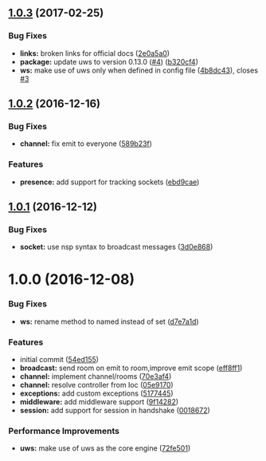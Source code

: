 <a name="1.0.3"></a>
## [1.0.3](https://github.com/adonisjs/adonis-websocket/compare/v1.0.2...v1.0.3) (2017-02-25)


### Bug Fixes

* **links:** broken links for official docs ([2e0a5a0](https://github.com/adonisjs/adonis-websocket/commit/2e0a5a0))
* **package:** update uws to version 0.13.0 ([#4](https://github.com/adonisjs/adonis-websocket/issues/4)) ([b320cf4](https://github.com/adonisjs/adonis-websocket/commit/b320cf4))
* **ws:** make use of uws only when defined in config file ([4b8dc43](https://github.com/adonisjs/adonis-websocket/commit/4b8dc43)), closes [#3](https://github.com/adonisjs/adonis-websocket/issues/3)



<a name="1.0.2"></a>
## [1.0.2](https://github.com/adonisjs/adonis-websocket/compare/v1.0.1...v1.0.2) (2016-12-16)


### Bug Fixes

* **channel:** fix emit to everyone ([589b23f](https://github.com/adonisjs/adonis-websocket/commit/589b23f))


### Features

* **presence:** add support for tracking sockets ([ebd9cae](https://github.com/adonisjs/adonis-websocket/commit/ebd9cae))



<a name="1.0.1"></a>
## [1.0.1](https://github.com/adonisjs/adonis-websocket/compare/v1.0.0...v1.0.1) (2016-12-12)


### Bug Fixes

* **socket:** use nsp syntax to broadcast messages ([3d0e868](https://github.com/adonisjs/adonis-websocket/commit/3d0e868))



<a name="1.0.0"></a>
# 1.0.0 (2016-12-08)


### Bug Fixes

* **ws:** rename method to named instead of set ([d7e7a1d](https://github.com/adonisjs/adonis-websocket/commit/d7e7a1d))


### Features

* initial commit ([54ed155](https://github.com/adonisjs/adonis-websocket/commit/54ed155))
* **broadcast:** send room on emit to room,improve emit scope ([eff8ff1](https://github.com/adonisjs/adonis-websocket/commit/eff8ff1))
* **channel:** implement channel/rooms ([70e3af4](https://github.com/adonisjs/adonis-websocket/commit/70e3af4))
* **channel:** resolve controller from Ioc ([05e9170](https://github.com/adonisjs/adonis-websocket/commit/05e9170))
* **exceptions:** add custom exceptions ([5177445](https://github.com/adonisjs/adonis-websocket/commit/5177445))
* **middleware:** add middleware support ([9f14282](https://github.com/adonisjs/adonis-websocket/commit/9f14282))
* **session:** add support for session in handshake ([0018672](https://github.com/adonisjs/adonis-websocket/commit/0018672))


### Performance Improvements

* **uws:** make use of uws as the core engine ([72fe501](https://github.com/adonisjs/adonis-websocket/commit/72fe501))
